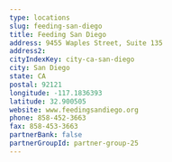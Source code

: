 ```yaml
---
type: locations
slug: feeding-san-diego
title: Feeding San Diego
address: 9455 Waples Street, Suite 135
address2: 
cityIndexKey: city-ca-san-diego
city: San Diego
state: CA
postal: 92121
longitude: -117.1836393
latitude: 32.900505
website: www.feedingsandiego.org
phone: 858-452-3663
fax: 858-453-3663
partnerBank: false
partnerGroupId: partner-group-25
---
```

